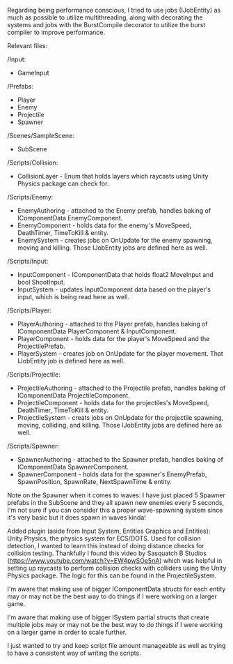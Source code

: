 Regarding being performance conscious, I tried to use jobs (IJobEntity) as much as possible to utilize multithreading, along with decorating the systems and jobs with the BurstCompile decorator to utilize the burst compiler to improve performance.

Relevant files:

/Input:
- GameInput

/Prefabs:
- Player	
- Enemy
- Projectile
- Spawner

/Scenes/SampleScene:
- SubScene

/Scripts/Collision:
 - CollisionLayer - Enum that holds layers which raycasts using Unity Physics package can check for.
  
/Scripts/Enemy:
  - EnemyAuthoring - attached to the Enemy prefab, handles baking of IComponentData EnemyComponent.
  - EnemyComponent - holds data for the enemy's MoveSpeed, DeathTimer, TimeToKill & entity.
  - EnemySystem - creates jobs on OnUpdate for the enemy spawning, moving and killing. Those IJobEntity jobs are defined here as well.
  
/Scripts/Input:
  - InputComponent - IComponentData that holds float2 MoveInput and bool ShootInput.
  - InputSystem - updates InputComponent data based on the player's input, which is being read here as well.
  
/Scripts/Player:
  - PlayerAuthoring - attached to the Player prefab, handles baking of IComponentData PlayerComponent & InputComponent.
  - PlayerComponent - holds data for the player's MoveSpeed and the ProjectilePrefab.
  - PlayerSystem - creates job on OnUpdate for the player movement. That IJobEntity job is defined here as well.
  
/Scripts/Projectile:
  - ProjectileAuthoring - attached to the Projectile prefab, handles baking of IComponentData ProjectileComponent.
  - ProjectileComponent - holds data for the projectiles's MoveSpeed, DeathTimer, TimeToKill & entity.
  - ProjectileSystem - creats jobs on OnUpdate for the projectile spawning, moving, colliding, and killing. Those IJobEntity jobs are defined here as well.
  
/Scripts/Spawner:
  - SpawnerAuthoring - attached to the Spawner prefab, handles baking of IComponentData SpawnerComponent.
  - SpawnerComponent - holds data for the spawner's EnemyPrefab, SpawnPosition, SpawnRate, NextSpawnTime & entity.

Note on the Spawner when it comes to waves: I have just placed 5 Spawner prefabs in the SubScene and they all spawn new enemies every 5 seconds, I'm not sure if you can consider this a proper wave-spawning system since it's very basic but it does spawn in waves kinda!

Added plugin (aside from Input System, Entities Graphics and Entities): Unity Physics, the physics system for ECS/DOTS. Used for collision detection, I wanted to learn this instead of doing distance checks for collision testing. Thankfully I found this video by Sasquatch B Studios (https://www.youtube.com/watch?v=EW4pwSOe5nA) which was helpful in setting up raycasts to perform collision checks with colliders using the Unity Physics package. The logic for this can be found in the ProjectileSystem.

I'm aware that making use of bigger IComponentData structs for each entity may or may not be the best way to do things if I were working on a larger game.

I'm aware that making use of bigger ISystem partial structs that create multiple jobs may or may not be the best way to do things if I were working on a larger game in order to scale further. 

I just wanted to try and keep script file amount manageable as well as trying to have a consistent way of writing the scripts.
